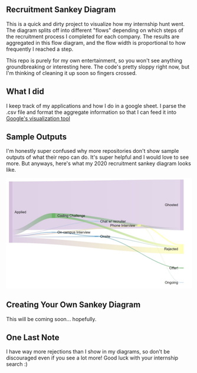 ## Recruitment Sankey Diagram

This is a quick and dirty project to visualize how my internship hunt went. The diagram splits off into different "flows" depending on which steps of the recruitment process I completed for each company. The results are aggregated in this flow diagram, and the flow width is proportional to how frequently I reached a step.

This repo is purely for my own entertainment, so you won't see anything groundbreaking or interesting here. The code's pretty sloppy right now, but I'm thinking of cleaning it up soon so fingers crossed.

## What I did

I keep track of my applications and how I do in a google sheet. I parse the .csv file and format the aggregate information so that I can feed it into [Google's visualization tool](https://developers.google.com/chart/interactive/docs/gallery/sankey)

## Sample Outputs

I'm honestly super confused why more repositories don't show sample outputs of what their repo can do. It's super helpful and I would love to see more. But anyways, here's what my 2020 recruitment sankey diagram looks like.

![alt text](./sankey2020.JPG "sankey diagram")

## Creating Your Own Sankey Diagram

This will be coming soon... hopefully. 

<!-- 
To create your own sankey diagram, fill out your information in the template.csv file and run App.py. This will create your -->

## One Last Note

I have way more rejections than I show in my diagrams, so don't be discouraged even if you see a lot more! Good luck with your internship search :) 